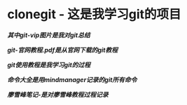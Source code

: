# clonegit - 这是我学习git的项目

***其中git-vip图片是我对git总结***

***git-官网教程.pdf是从官网下载的git教程***

***git使用教程是我学习git的过程***

***命令大全是用mindmanager记录的git所有命令***

***廖雪峰笔记-是对廖雪峰教程过程记录***
